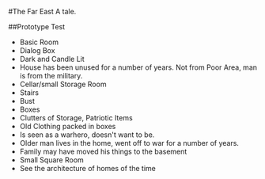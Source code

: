 #The Far East
A tale.

##Prototype Test
* Basic Room
* Dialog Box
* Dark and Candle Lit
* House has been unused for a number of years. Not from Poor Area, man is from the military.
* Cellar/small Storage Room
* Stairs
* Bust
* Boxes
* Clutters of Storage, Patriotic Items
* Old Clothing packed in boxes
* Is seen as a warhero, doesn't want to be.
* Older man lives in the home, went off to war for a number of years.
* Family may have moved his things to the basement
* Small Square Room
* See the architecture of homes of the time
